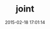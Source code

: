 ---
layout: post
title:  "joint"
repo:   "jnunemaker/joint"
date:   2015-02-18 17:01:14
gemurl: http://github.com/jnunemaker/joint
---